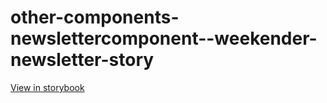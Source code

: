 # other-components-newslettercomponent--weekender-newsletter-story

[View in storybook](https://raw.githack.com/Independent-Digital-News-and-Media-Ltd/standard-pwamp-sb/PR-746-sb/index.html?path=/story/other-components-newslettercomponent--weekender-newsletter-story)